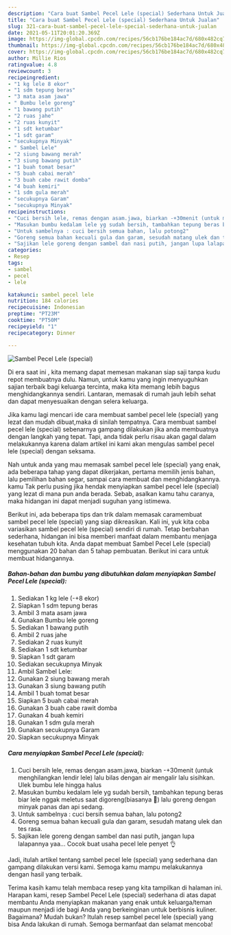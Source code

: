 ```yaml
---
description: "Cara buat Sambel Pecel Lele (special) Sederhana Untuk Jualan"
title: "Cara buat Sambel Pecel Lele (special) Sederhana Untuk Jualan"
slug: 321-cara-buat-sambel-pecel-lele-special-sederhana-untuk-jualan
date: 2021-05-11T20:01:20.369Z
image: https://img-global.cpcdn.com/recipes/56cb176be184ac7d/680x482cq70/sambel-pecel-lele-special-foto-resep-utama.jpg
thumbnail: https://img-global.cpcdn.com/recipes/56cb176be184ac7d/680x482cq70/sambel-pecel-lele-special-foto-resep-utama.jpg
cover: https://img-global.cpcdn.com/recipes/56cb176be184ac7d/680x482cq70/sambel-pecel-lele-special-foto-resep-utama.jpg
author: Millie Rios
ratingvalue: 4.8
reviewcount: 3
recipeingredient:
- "1 kg lele 8 ekor"
- "1 sdm tepung beras"
- "3 mata asam jawa"
- " Bumbu lele goreng"
- "1 bawang putih"
- "2 ruas jahe"
- "2 ruas kunyit"
- "1 sdt ketumbar"
- "1 sdt garam"
- "secukupnya Minyak"
- " Sambel Lele"
- "2 siung bawang merah"
- "3 siung bawang putih"
- "1 buah tomat besar"
- "5 buah cabai merah"
- "3 buah cabe rawit domba"
- "4 buah kemiri"
- "1 sdm gula merah"
- "secukupnya Garam"
- "secukupnya Minyak"
recipeinstructions:
- "Cuci bersih lele, remas dengan asam.jawa, biarkan -+30menit (untuk menghilangkan lendir lele) lalu bilas dengan air mengalir lalu sisihkan. Ulek bumbu lele hingga halus"
- "Masukan bumbu kedalam lele yg sudah bersih, tambahkan tepung beras biar lele nggak meletus saat digoreng(biasanya 😬) lalu goreng dengan minyak panas dan api sedang."
- "Untuk sambelnya : cuci bersih semua bahan, lalu potong2"
- "Goreng semua bahan kecuali gula dan garam, sesudah matang ulek dan tes rasa."
- "Sajikan lele goreng dengan sambel dan nasi putih, jangan lupa lalapannya yaa... Cocok buat usaha pecel lele penyet 👌"
categories:
- Resep
tags:
- sambel
- pecel
- lele

katakunci: sambel pecel lele 
nutrition: 184 calories
recipecuisine: Indonesian
preptime: "PT23M"
cooktime: "PT50M"
recipeyield: "1"
recipecategory: Dinner

---
```



![Sambel Pecel Lele (special)](https://img-global.cpcdn.com/recipes/56cb176be184ac7d/680x482cq70/sambel-pecel-lele-special-foto-resep-utama.jpg)

Di era  saat ini , kita memang dapat memesan makanan siap saji tanpa kudu repot membuatnya dulu. Namun, untuk kamu yang ingin menyuguhkan sajian terbaik bagi keluarga tercinta, maka kita memang lebih bagus menghidangkannya sendiri. Lantaran, memasak di rumah jauh lebih sehat dan dapat menyesuaikan dengan selera keluarga.

Jika kamu lagi mencari ide cara membuat sambel pecel lele (special) yang lezat dan mudah dibuat,maka di sinilah tempatnya. Cara membuat sambel pecel lele (special)  sebenarnya gampang dilakukan jika anda membuatnya dengan langkah yang tepat. Tapi, anda tidak perlu risau akan gagal dalam melakukannya 
karena dalam artikel ini kami akan mengulas sambel pecel lele (special) dengan seksama.  



Nah untuk anda yang mau memasak sambel pecel lele (special) yang enak, ada beberapa tahap yang dapat dikerjakan, pertama memilih jenis bahan, lalu pemilihan bahan segar, sampai cara membuat dan menghidangkannya. kamu Tak perlu pusing jika hendak menyiapkan sambel pecel lele (special) yang lezat di mana pun anda berada. Sebab, asalkan kamu  tahu caranya, maka hidangan ini dapat menjadi suguhan yang istimewa.

Berikut ini, ada beberapa tips dan trik dalam memasak caramembuat sambel pecel lele (special) yang siap dikreasikan. Kali ini, yuk kita coba variasikan sambel pecel lele (special) sendiri di rumah. Tetap berbahan sederhana, hidangan ini bisa memberi manfaat dalam membantu menjaga kesehatan tubuh kita. Anda dapat membuat Sambel Pecel Lele (special) menggunakan 20 bahan dan 5 tahap pembuatan. Berikut ini cara untuk membuat hidangannya.

<!--inarticleads1-->

##### Bahan-bahan dan bumbu yang dibutuhkan dalam menyiapkan Sambel Pecel Lele (special):

1. Sediakan 1 kg lele (-+8 ekor)
1. Siapkan 1 sdm tepung beras
1. Ambil 3 mata asam jawa
1. Gunakan  Bumbu lele goreng
1. Sediakan 1 bawang putih
1. Ambil 2 ruas jahe
1. Sediakan 2 ruas kunyit
1. Sediakan 1 sdt ketumbar
1. Siapkan 1 sdt garam
1. Sediakan secukupnya Minyak
1. Ambil  Sambel Lele:
1. Gunakan 2 siung bawang merah
1. Gunakan 3 siung bawang putih
1. Ambil 1 buah tomat besar
1. Siapkan 5 buah cabai merah
1. Gunakan 3 buah cabe rawit domba
1. Gunakan 4 buah kemiri
1. Gunakan 1 sdm gula merah
1. Gunakan secukupnya Garam
1. Siapkan secukupnya Minyak




<!--inarticleads2-->

##### Cara menyiapkan Sambel Pecel Lele (special):

1. Cuci bersih lele, remas dengan asam.jawa, biarkan -+30menit (untuk menghilangkan lendir lele) lalu bilas dengan air mengalir lalu sisihkan. Ulek bumbu lele hingga halus
1. Masukan bumbu kedalam lele yg sudah bersih, tambahkan tepung beras biar lele nggak meletus saat digoreng(biasanya 😬) lalu goreng dengan minyak panas dan api sedang.
1. Untuk sambelnya : cuci bersih semua bahan, lalu potong2
1. Goreng semua bahan kecuali gula dan garam, sesudah matang ulek dan tes rasa.
1. Sajikan lele goreng dengan sambel dan nasi putih, jangan lupa lalapannya yaa... Cocok buat usaha pecel lele penyet 👌




Jadi, itulah artikel tentang  sambel pecel lele (special)  yang sederhana dan gampang dilakukan versi kami. Semoga kamu mampu melakukannya dengan hasil yang terbaik. 

Terima kasih kamu telah membaca resep yang kita tampilkan di halaman ini. Harapan kami, resep  Sambel Pecel Lele (special) sederhana di atas dapat membantu Anda menyiapkan makanan yang enak untuk keluarga/teman maupun menjadi ide bagi Anda yang berkeinginan untuk berbisnis kuliner. Bagaimana? Mudah bukan? Itulah resep sambel pecel lele (special) yang bisa Anda lakukan di rumah. Semoga bermanfaat dan selamat mencoba!

